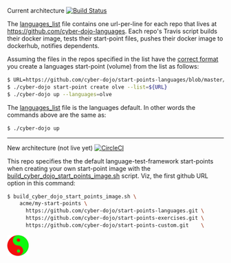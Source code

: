 
Current architecture
[![Build Status](https://travis-ci.org/cyber-dojo/start-points-languages.svg?branch=master)](https://travis-ci.org/cyber-dojo/start-points-languages)

The [languages_list](https://github.com/cyber-dojo/start-points-languages/blob/master/languages_list)
file contains one url-per-line for each repo that lives at
https://github.com/cyber-dojo-languages.
Each repo's Travis script builds their docker image, tests their
start-point files, pushes their docker image to
dockerhub, notifies dependents.

Assuming the files in the repos specified in the list have the
[correct format](http://blog.cyber-dojo.org/2016/08/creating-your-own-start-points.html)
you create a languages start-point (volume) from the list as follows:

```bash
$ URL=https://github.com/cyber-dojo/start-points-languages/blob/master/languages_list
$ ./cyber-dojo start-point create olve --list=${URL}
$ ./cyber-dojo up --languages=olve
```

The [languages_list](https://github.com/cyber-dojo/start-points-languages/blob/master/languages_list)
file is the languages default. In other words the commands above are the same as:

```bash
$ ./cyber-dojo up
```

- - - -
New architecture (not live yet)
[![CircleCI](https://circleci.com/gh/cyber-dojo/start-points-languages.svg?style=svg)](https://circleci.com/gh/cyber-dojo/start-points-languages)

This repo specifies the the default language-test-framework start-points when
creating your own start-point image with the
[build_cyber_dojo_start_points_image.sh](../build_cyber_dojo_start_point_image.sh)
script. Viz, the first github URL option in this command:

```bash
$ build_cyber_dojo_start_points_image.sh \
    acme/my-start-points \
      https://github.com/cyber-dojo/start-points-languages.git \
      https://github.com/cyber-dojo/start-points-exercises.git \
      https://github.com/cyber-dojo/start-points-custom.git    \
```

<img src="https://raw.githubusercontent.com/cyber-dojo/nginx/master/images/home_page_logo.png" alt="cyber-dojo yin/yang logo" width="50px" height="50px"/>
